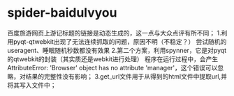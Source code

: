 # spider-baidulvyou
百度旅游网页上游记标题的链接是动态生成的，这一点与大众点评有所不同；
1.利用pyqt-qtwebkit出现了无法连续抓取的问题，原因不明（不稳定？）
  尝试随机的useragent、睡眠随机秒数都没有效果
2.第二个方案，利用spynner，它是对pyqt的qtwebkit的封装（其实质还是webkit进行处理）
  程序在运行过程中，会产生AttributeError: 'Browser' object has no attribute 'manager'，这个错误可以忽略，对结果的完整性没有影响；
3.get_url文件用于从得到的html文件中提取url,并将其写入文件中；
